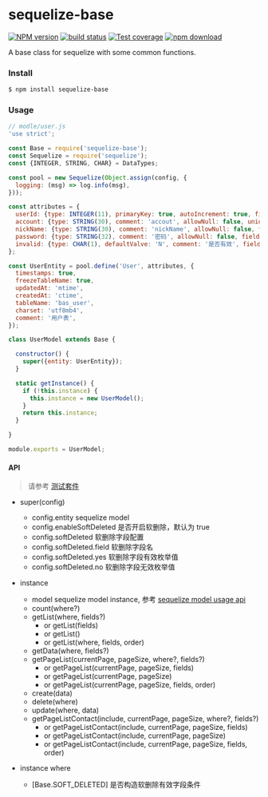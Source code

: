 # sequelize-base

[![NPM version][npm-image]][npm-url]
[![build status][travis-image]][travis-url]
[![Test coverage][codecov-image]][codecov-url]
[![npm download][download-image]][download-url]

[npm-image]: https://img.shields.io/npm/v/sequelize-base.svg?style=flat-square
[npm-url]: https://npmjs.org/package/sequelize-base
[travis-image]: https://img.shields.io/travis/rickyes/sequelize-base.svg?style=flat-square
[travis-url]: https://travis-ci.org/rickyes/sequelize-base
[codecov-image]: https://codecov.io/gh/rickyes/sequelize-base/branch/master/graph/badge.svg
[codecov-url]: https://codecov.io/github/rickyes/sequelize-base?branch=master
[download-image]: https://img.shields.io/npm/dm/sequelize-base.svg?style=flat-square
[download-url]: https://npmjs.org/package/sequelize-base

A base class for sequelize with some common functions.

### Install

```bash
$ npm install sequelize-base
```

### Usage
```js
// modle/user.js
'use strict';

const Base = require('sequelize-base');
const Sequelize = require('sequelize');
const {INTEGER, STRING, CHAR} = DataTypes;

const pool = new Sequelize(Object.assign(config, {
  logging: (msg) => log.info(msg),
}));

const attributes = {
  userId: {type: INTEGER(11), primaryKey: true, autoIncrement: true, field: 'user_id'},
  account: {type: STRING(30), comment: 'accout', allowNull: false, unique: true, field: 'accout'},
  nickName: {type: STRING(30), comment: 'nickName', allowNull: false, field: 'nickname'},
  password: {type: STRING(32), comment: '密码', allowNull: false, field: 'password'},
  invalid: {type: CHAR(1), defaultValve: 'N', comment: '是否有效', field: 'invalid'},
};

const UserEntity = pool.define('User', attributes, {
  timestamps: true,
  freezeTableName: true,
  updatedAt: 'mtime',
  createdAt: 'ctime',
  tableName: 'bas_user',
  charset: 'utf8mb4',
  comment: '用户表',
});

class UserModel extends Base {

  constructor() {
    super({entity: UserEntity});
  }

  static getInstance() {
    if (!this.instance) {
      this.instance = new UserModel();
    }
    return this.instance;
  }

}

module.exports = UserModel;
```

#### API
> 请参考 [测试套件](./test.js)
- super(config)
   - config.entity sequelize model
   - config.enableSoftDeleted 是否开启软删除，默认为 true
   - config.softDeleted 软删除字段配置
   - config.softDeleted.field 软删除字段名
   - config.softDeleted.yes 软删除字段有效枚举值
   - config.softDeleted.no 软删除字段无效枚举值

- instance
   - model sequelize model instance, 参考 [sequelize model usage api](https://sequelize.org/v4/manual/tutorial/models-usage.html)
   - count(where?)
   - getList(where, fields?)
      - or getList(fields)
      - or getList()
      - or getList(where, fields, order)
   - getData(where, fields?)
   - getPageList(currentPage, pageSize, where?, fields?)
     - or getPageList(currentPage, pageSize, fields)
     - or getPageList(currentPage, pageSize)
     - or getPageList(currentPage, pageSize, fields, order)
   - create(data)
   - delete(where)
   - update(where, data)
   - getPageListContact(include, currentPage, pageSize, where?, fields?)
     - or getPageListContact(include, currentPage, pageSize, fields)
     - or getPageListContact(include, currentPage, pageSize)
     - or getPageListContact(include, currentPage, pageSize, fields, order)

- instance where
   - [Base.SOFT_DELETED] 是否构造软删除有效字段条件